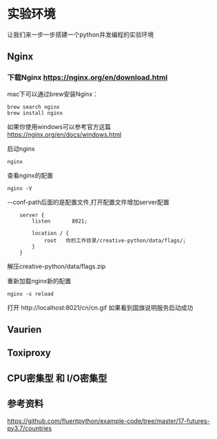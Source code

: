 # 实验环境
让我们来一步一步搭建一个python并发编程的实验环境

## Nginx
### 下载Nginx https://nginx.org/en/download.html
mac下可以通过brew安装Nginx：
``` shell
brew search nginx
brew install nginx
```
如果你使用windows可以参考官方这篇
https://nginx.org/en/docs/windows.html

启动nginx
```
nginx
```

查看nginx的配置
``` shell
nginx -V
```
--conf-path后面的是配置文件,打开配置文件增加server配置
```
    server {
        listen       8021;

        location / {
            root   你的工作目录/creative-python/data/flags/;
        }
    }
```

解压creative-python/data/flags.zip

重新加载nginx新的配置
``` shell
nginx -s reload
```

打开
http://localhost:8021/cn/cn.gif
如果看到国旗说明服务启动成功


## Vaurien

## Toxiproxy

## CPU密集型 和 I/O密集型




## 参考资料
https://github.com/fluentpython/example-code/tree/master/17-futures-py3.7/countries